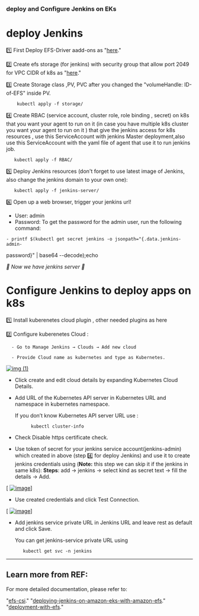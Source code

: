 ### deploy and Configure Jenkins on EKs ###

# deploy Jenkins

1️⃣ First Deploy EFS-Driver aadd-ons as "[here](https://docs.aws.amazon.com/eks/latest/userguide/efs-csi.html)."

2️⃣ Create efs storage (for jenkins) with security group that allow port 2049 for VPC CIDR of k8s as "[here](https://aws.amazon.com/blogs/storage/deploying-jenkins-on-amazon-eks-with-amazon-efs/)."

3️⃣ Create Storage class ,PV, PVC after you changed the "volumeHandle: ID-of-EFS" inside PV.

  ```shell
      kubectl apply -f storage/ 
  ````
     
4️⃣ Create RBAC (service account, cluster role, role binding , secret) on k8s that you want your agent to run on it (in case you have multiple k8s cluster you want your agent to run on it )  that give the jenkins access for k8s resources , use this ServiceAccount with jenkins Master deployment,also use this ServiceAccount with the yaml file of agent that use it to run jenkins job.

  ```shell
     kubectl apply -f RBAC/ 
  ```

5️⃣ Deploy Jenkins resources (don't forget to use latest image of Jenkins, also change the jenkins domain to your own one):

  ```shell
     kubectl apply -f jenkins-server/ 
  ```

6️⃣ Open up a web browser, trigger your jenkins url!
    
   * User: admin
   * Password:
    To get the password for the admin user, run the following command:

    - printf $(kubectl get secret jenkins -o jsonpath="{.data.jenkins-admin-
password}" | base64 --decode);echo   

*🎉 Now we have jenkins server  🎉*


# Configure Jenkins to deploy apps on k8s

   1️⃣ Install kuberenetes cloud plugin , other needed plugins as here
   
   2️⃣ Configure kuberenetes Cloud :
   
      - Go to Manage Jenkins → Clouds → Add new cloud
      
      - Provide Cloud name as kubernetes and type as Kubernetes.

[      ![img (1)](https://github.com/mahmoudaboghadeer93/Devops-tools/assets/69244659/b3bee7f2-d922-4665-8b43-ecb0867edb88)
](https://github.com/mahmoudaboghadeer93/Devops-tools/blob/add-readme-for-jenkins/jenkins_as_deployment/image%20(1).png)


  - Click create and edit cloud details by expanding Kubernetes Cloud Details.
      
  - Add URL of the Kubernetes API server in Kubernetes URL and namespace in kubernetes namespace.

    If you don’t know Kubernetes API server URL use :


    ```shell
          kubectl cluster-info 
    ```

 -  Check Disable https certificate check.

 -  Use token of secret for your jenkins service account(jenkins-admin) which created in above (step 4️⃣ for deploy Jenkins)
    and use it to create jenkins credentials using (**Note:** this step we can skip it if the jenkins in same k8s):
          **Steps**:  add → jenkins → select kind as secret text → fill the details → Add.

[      [![image](https://github.com/mahmoudaboghadeer93/Devops-tools/assets/69244659/018e1934-c010-4063-82e0-13157f9585cd)](https://github.com/mahmoudaboghadeer93/Devops-tools/blob/add-readme-for-jenkins/jenkins_as_deployment/creds1.png)]

 - Use created credentials and click Test Connection.

[     [ ![image](https://github.com/mahmoudaboghadeer93/Devops-tools/assets/69244659/280b375a-86b3-483c-84bf-442a5798a23e)](https://github.com/mahmoudaboghadeer93/Devops-tools/blob/add-readme-for-jenkins/jenkins_as_deployment/creds-test.png)]

 - Add jenkins service private URL in Jenkins URL and leave rest as default and click Save.
      
    You can get jenkins-service private URL using
   
    ```shell
       kubectl get svc -n jenkins 
    ```



-----
## Learn more from REF:

For more detailed documentation, please refer to:

"[efs-csi](https://docs.aws.amazon.com/eks/latest/userguide/efs-csi.html)."
"[deploying-jenkins-on-amazon-eks-with-amazon-efs](https://aws.amazon.com/blogs/storage/deploying-jenkins-on-amazon-eks-with-amazon-efs/)."
"[deployment-with-efs](https://www.eksworkshop.com/docs/fundamentals/storage/efs/deployment-with-efs)."

